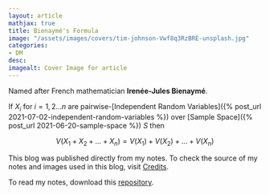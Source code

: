 ```yaml
---
layout: article
mathjax: true
title: Bienaymé's Formula
image: "/assets/images/covers/tim-johnson-Vwf8q3RzBRE-unsplash.jpg"
categories:
- DM
desc:   
imagealt: Cover Image for article
---
```


Named after French mathematician <b>Irenée-Jules Bienaymé</b>.

If $X_i$ for $i=1, 2 \dots n$ are pairwise-[Independent Random Variables]({% post_url 2021-07-02-independent-random-variables %}) over [Sample Space]({% post_url 2021-06-20-sample-space %}) $S$ then
























































































































































































































































































































































































































$$V(X_1 + X_2 + \dots + X_n) = V(X_1) + V(X_2) + \dots + V(X_n)$$

























































































































































































































































































































































































































This blog was published directly from my notes.
To check the source of my notes and images used in this blog, visit <a href="/credits.html" target="_blank">Credits</a>.

To read my notes, download this <a href="https://github.com/bovem/CS" target="blank">repository</a>.